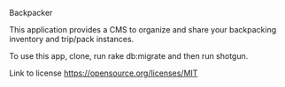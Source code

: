 Backpacker

This application provides a CMS to organize and share your backpacking inventory and trip/pack instances.

To use this app, clone, run rake db:migrate and then run shotgun.

Link to license
https://opensource.org/licenses/MIT
